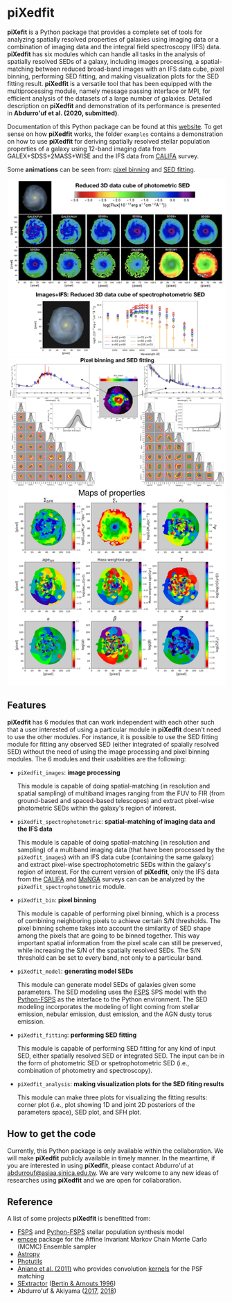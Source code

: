 # piXedfit

**piXefit** is a Python package that provides a complete set of tools for analyzing spatially resolved properties of galaxies using 
imaging data or a combination of imaging data and the integral field spectroscopy (IFS) data. **piXedfit** has six modules which can 
handle all tasks in the analysis of spatially resolved SEDs of a galaxy, including images processing, a spatial-matching between reduced 
broad-band images with an IFS data cube, pixel binning, performing SED fitting, and making visualization plots for the SED fitting result. 
**piXedfit** is a versatile tool that has been equipped with the multiprocessing module, namely message passing interface or MPI, for 
efficient analysis of the datasets of a large number of galaxies. Detailed description on **piXedfit** and demonstration of its performance 
is presented in **Abdurro'uf et al. (2020, submitted)**. 

Documentation of this Python package can be found at this [website](https://pixedfit.readthedocs.io/en/latest/index.html). 
To get sense on how **piXedfit** works, the folder `examples` contains a demonstration on how to use **piXedfit** for deriving spatially resolved 
stellar population properties of a galaxy using 12-band imaging data from GALEX+SDSS+2MASS+WISE and the IFS data from [CALIFA](https://califa.caha.es/) survey.

Some **animations** can be seen from: [pixel binning](https://github.com/aabdurrouf/piXedfit/blob/main/docs/source/demos_pixel_binning.rst) and [SED fitting](https://github.com/aabdurrouf/piXedfit/blob/main/docs/source/demos_sed_fitting.rst).

![image1](3Dcube_specphoto.png)
![image2](demo_pixedfit_ngc309_new_edit.svg)
![image3](plot_maps_props_new.svg)

## Features
**piXedfit** has 6 modules that can work independent with each other such that a user interested of using a particular module in **piXedfit** 
doesn't need to use the other modules. For instance, it is possible to use the SED fitting module for fitting any observed SED (either integrated 
of spaially resolved SED) without the need of using the image processing and pixel binning modules. The 6 modules and their usabilities are the following:

*  `piXedfit_images`: **image processing**
   
   This module is capable of doing spatial-matching (in resolution and spatial sampling) of multiband images ranging from the FUV to FIR 
   (from ground-based and spaced-based telescopes) and extract pixel-wise photometric SEDs within the galaxy's region of interest.

*  `piXedfit_spectrophotometric`: **spatial-matching of imaging data and the IFS data**
   
   This module is capable of doing spatial-matching (in resolution and sampling) of a multiband imaging data 
   (that have been processed by the `piXedfit_images`) with an IFS data cube (containing the same galaxy) and extract pixel-wise 
   spectrophotometric SEDs within the galaxy's region of interest. For the current version of **piXedfit**, only the IFS data from 
   the [CALIFA](https://califa.caha.es/) and [MaNGA](https://www.sdss.org/surveys/manga/) surveys can can be analyzed by 
   the `piXedfit_spectrophotometric` module.   

*  `piXedfit_bin`: **pixel binning**
   
   This module is capable of performing pixel binning, which is a process of combining neighboring pixels to achieve certain S/N thresholds.
   The pixel binning scheme takes into account the similarity of SED shape among the pixels that are going to be binned together. This way 
   important spatial information from the pixel scale can still be preserved, while increasing the S/N of the spatially resolved SEDs. 
   The S/N threshold can be set to every band, not only to a particular band.   

*  `piXedfit_model`: **generating model SEDs**
   
   This module can generate model SEDs of galaxies given some parameters. The SED modeling uses the [FSPS](https://github.com/cconroy20/fsps) SPS model 
   with the [Python-FSPS](http://dfm.io/python-fsps/current/) as the interface to the Python environment. The SED modeling incorporates the modeling 
   of light coming from stellar emission, nebular emission, dust emission, and the AGN dusty torus emission.      

*  `piXedfit_fitting`: **performing SED fitting**
   
   This module is capable of performing SED fitting for any kind of input SED, either spatially resolved SED or integrated SED. The input can be 
   in the form of photometric SED or spetrophotometric SED (i.e., combination of photometry and spectroscopy).

*  `piXedfit_analysis`: **making visualization plots for the SED fiting results**
   
   This module can make three plots for visualizing the fitting results: corner plot (i.e., plot showing 1D and joint 2D posteriors of the parameters space), 
   SED plot, and SFH plot.
   
## How to get the code
Currently, this Python package is only available within the collaboration. We will make **piXedfit** publicly available in timely manner. In the meantime, if you are interested in using **piXedfit**, please contact Abdurro'uf at abdurrouf@asiaa.sinica.edu.tw. We are very welcome to any new ideas of researches using **piXedfit** and we are open for collaboration.     
   
## Reference
A list of some projects **piXedfit** is benefitted from:
*  [FSPS](https://github.com/cconroy20/fsps) and [Python-FSPS](http://dfm.io/python-fsps/current/) stellar population synthesis model
*  [emcee](https://emcee.readthedocs.io/en/stable/) package for the Affine Invariant Markov Chain Monte Carlo (MCMC) Ensemble sampler
*  [Astropy](https://www.astropy.org/)
*  [Photutils](https://photutils.readthedocs.io/en/stable/)
*  [Aniano et al. (2011)](https://ui.adsabs.harvard.edu/abs/2011PASP..123.1218A/abstract) who provides convolution [kernels](https://www.astro.princeton.edu/~ganiano/Kernels.html) for the PSF matching
*  [SExtractor](https://www.astromatic.net/software/sextractor) ([Bertin & Arnouts 1996](https://ui.adsabs.harvard.edu/abs/1996A%26AS..117..393B/abstract))
*  Abdurro'uf & Akiyama ([2017](https://ui.adsabs.harvard.edu/abs/2017MNRAS.469.2806A/abstract), [2018](https://ui.adsabs.harvard.edu/abs/2018MNRAS.479.5083A/abstract))




